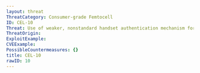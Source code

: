 ```yaml
---
layout: threat
ThreatCategory: Consumer-grade Femtocell
ID: CEL-10
Threat: Use of weaker, nonstandard handset authentication mechanism for consumer-grade femtocells
ThreatOrigin:
ExploitExample:
CVEExample:
PossibleCountermeasures: {}
title: CEL-10
rawID: 10
---
```


